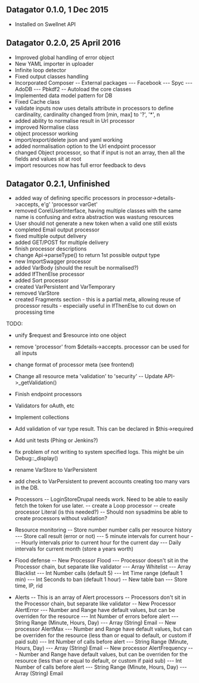 Datagator 0.1.0, 1 Dec 2015
---------------------------
- Installed on Swellnet API

Datagator 0.2.0, 25 April 2016
------------------------------
- Improved global handling of error object
- New YAML importer in uploader
- Infinite loop detector
- Fixed output classes handling
- Incorporated Composer
-- External packages
--- Facebook
--- Spyc
--- AdoDB
--- Pbkdf2
-- Autoload the core classes
- Implemented data model pattern for DB
- Fixed Cache class
- validate inputs now uses details attribute in processors to define cardinality, cardinality changed from [min, max] to '?', '*', n
- added ability to normalise result in Url processor
- improved Normalise class
- object processor working
- import/export/delete json and yaml working
- added normalisation option to the Url endpoint processor
- changed Object processor, so that if input is not an array, then all the fields and values sit at root
- import resources now has full error feedback to devs

Datagator 0.2.1, Unfinished
---------------------------
- added way of defining specific processors in processor->details->accepts, e'g' 'processor varGet'
- removed Core\UserInterface, having multiple classes with the same name is confusing and extra abstraction was wastung resources
- User should not generate a new token when a valid one still exists
- completed Email output processor
- fixed multiple output delivery
- added GET/POST for multiple delivery
- finish processor descriptions
- change Api->parseType() to return 1st possible output type
- new ImportSwagger processor
- added VarBody (should the result be normalised?)
- added IfThenElse processor
- added Sort processor
- created VarPersistent and VarTemporary
- removed VarStore
- created Fragments section - this is a partial meta, allowing reuse of processor results - especially useful in IfThenElse to cut down on processing time

TODO:
- unify $request and $resource into one object 
- remove 'processor' from $details->accepts. processor can be used for all inputs
- change format of processor meta (see frontend)
- Change all resource meta 'validation' to 'security'
-- Update API->_getValidation()
- Finish endpoint processors
- Validators for oAuth, etc
- Implement collections
- Add validation of var type result. This can be declared in $this->required
- Add unit tests (Phing or Jenkins?)
- fix problem of not writing to system specified logs. This might be uin Debug::_display()
- rename VarStore to VarPersistent
- add check to VarPersistent to prevent accounts creating too many vars in the DB.

- Processors
-- LoginStoreDrupal needs work. Need to be able to easily fetch the token for use later.
-- create a Loop processor
-- create processor Literal (is this needed?)
-- Should non sysadmins be able to create processors without validation?

- Resource monitoring
-- Store number number calls per resource history
--- Store call result (error or not)
--- 5 minute intervals for current hour
--- Hourly intervals prior to current hour for the current day
--- Daily intervals for current month (store a years worth)

- Flood defense
-- New Processor Flood
--- Processor doesn't sit in the Processor chain, but separate like validator
--- Array Whitelist
--- Array Blacklist
--- Int Number calls (default 5)
--- Int Time range (default 1 min)
--- Int Seconds to ban (default 1 hour)
-- New table ban
--- Store time, IP, rid

- Alerts
-- This is an array of Alert processors
-- Processors don't sit in the Processor chain, but separate like validator
-- New Processor AlertError
--- Number and Range have default values, but can be overriden for the resource
--- Int Number of errors before alert
--- String Range (Minute, Hours, Day)
--- Array (String) Email
-- New processor AlertMax
--- Number and Range have default values, but can be overriden for the resource (less than or equal to default, or custom if paid sub)
--- Int Number of calls before alert
--- String Range (Minute, Hours, Day)
--- Array (String) Email
-- New processor AlertFrequency
--- Number and Range have default values, but can be overriden for the resource (less than or equal to default, or custom if paid sub)
--- Int Number of calls before alert
--- String Range (Minute, Hours, Day)
--- Array (String) Email

